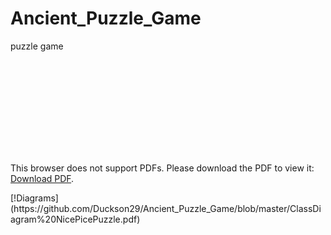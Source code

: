 # Ancient_Puzzle_Game
puzzle game

<object data="https://github.com/Duckson29/Ancient_Puzzle_Game/blob/master/ClassDiagram%20NicePicePuzzle.pdf" type="application/pdf" width="700px" height="700px">
    <embed src="https://github.com/Duckson29/Ancient_Puzzle_Game/blob/master/ClassDiagram%20NicePicePuzzle.pdf">
        <p>This browser does not support PDFs. Please download the PDF to view it: <a href="http://yoursite.com/the.pdf">Download PDF</a>.</p>
    </embed>
</object>
[!Diagrams](https://github.com/Duckson29/Ancient_Puzzle_Game/blob/master/ClassDiagram%20NicePicePuzzle.pdf)
